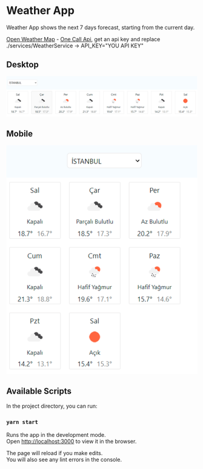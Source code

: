 # Weather App

Weather App shows the next 7 days forecast, starting from the current day.

[Open Weather Map](https://openweathermap.org/api) - [One Call Api](https://openweathermap.org/api/one-call-api), get an api key and replace ./services/WeatherService -> API_KEY="YOU API KEY"

## Desktop

![desktop image of application](./readme_pics/desktop.PNG)

## Mobile

![mobile image of application](./readme_pics/mobile.PNG)

## Available Scripts

In the project directory, you can run:

### `yarn start`

Runs the app in the development mode.\
Open [http://localhost:3000](http://localhost:3000) to view it in the browser.

The page will reload if you make edits.\
You will also see any lint errors in the console.
